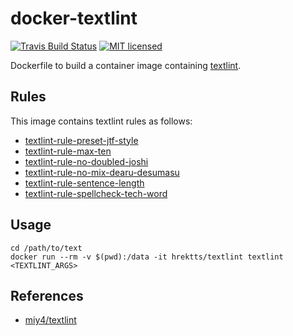 # docker-textlint

[![Travis Build Status](https://travis-ci.org/hrektts/docker-textlint.svg?branch=master)](https://travis-ci.org/hrektts/docker-textlint)
[![MIT licensed](https://img.shields.io/badge/license-MIT-blue.svg)](./LICENSE)

Dockerfile to build a container image containing [textlint](https://textlint.github.io/).

## Rules

This image contains textlint rules as follows:

- [textlint-rule-preset-jtf-style](https://www.npmjs.com/package/textlint-rule-preset-jtf-style)
- [textlint-rule-max-ten](https://www.npmjs.com/package/textlint-rule-max-ten)
- [textlint-rule-no-doubled-joshi](https://www.npmjs.com/package/textlint-rule-no-doubled-joshi)
- [textlint-rule-no-mix-dearu-desumasu](https://www.npmjs.com/package/textlint-rule-no-mix-dearu-desumasu)
- [textlint-rule-sentence-length](https://www.npmjs.com/package/textlint-rule-sentence-length)
- [textlint-rule-spellcheck-tech-word](https://www.npmjs.com/package/textlint-rule-spellcheck-tech-word)

## Usage

``` shell
cd /path/to/text
docker run --rm -v $(pwd):/data -it hrektts/textlint textlint <TEXTLINT_ARGS>
```

## References

- [miy4/textlint](https://github.com/miy4/docker-textlint)

